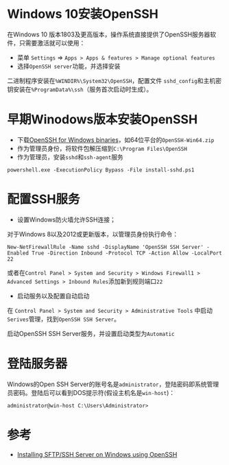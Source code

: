 # Windows 10安装OpenSSH

在Windows 10 版本1803及更高版本，操作系统直接提供了OpenSSH服务器软件，只需要激活就可以使用：

* 菜单 `Settings` => `Apps > Apps & features > Manage optional features`
* 选择`OpenSSH server`功能，并选择安装

二进制程序安装在`%WINDIR%\System32\OpenSSH`，配置文件 `sshd_config`和主机密钥安装在`%ProgramData%\ssh`（服务首次启动时生成）。

# 早期Winodows版本安装OpenSSH

* 下载[OpenSSH for Windows binaries](https://github.com/PowerShell/Win32-OpenSSH/releases)，如64位平台的`OpenSSH-Win64.zip`
* 作为管理员身份，将软件包解压缩到`C:\Program Files\OpenSSH`
* 作为管理员，安装`sshd`和`ssh-agent`服务

```
powershell.exe -ExecutionPolicy Bypass -File install-sshd.ps1
```

# 配置SSH服务

* 设置Windows防火墙允许SSH连接；

对于Windows 8以及2012或更新版本，以管理员身份执行命令：

```
New-NetFirewallRule -Name sshd -DisplayName 'OpenSSH SSH Server' -Enabled True -Direction Inbound -Protocol TCP -Action Allow -LocalPort 22
```

或者在`Control Panel > System and Security > Windows Firewall1 > Advanced Settings > Inbound Rules`添加新到规则端口`22`

* 启动服务以及配置自动启动

在 `Control Panel > System and Security > Administrative Tools` 中启动`Serives`管理，找到`OpenSSH SSH Server`。

启动OpenSSH SSH Server服务，并设置启动类型为`Automatic`

# 登陆服务器

Windows的Open SSH Server的账号名是`administrator`，登陆密码即系统管理员密码。登陆后可以看到DOS提示符(假设主机名是`win-host`)：

```
administrator@win-host C:\Users\Administrator>
```

# 参考

* [Installing SFTP/SSH Server on Windows using OpenSSH](https://winscp.net/eng/docs/guide_windows_openssh_server)